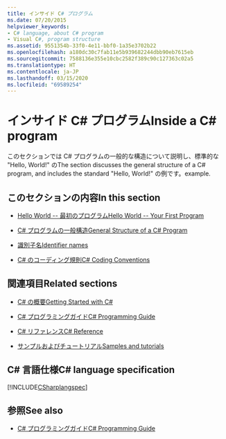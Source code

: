 ```yaml
---
title: インサイド C# プログラム
ms.date: 07/20/2015
helpviewer_keywords:
- C# language, about C# program
- Visual C#, program structure
ms.assetid: 9551354b-33f0-4e11-bbf0-1a35e3702b22
ms.openlocfilehash: a180dc30c7fab11e5b939682244dbb90eb7615eb
ms.sourcegitcommit: 7588136e355e10cbc2582f389c90c127363c02a5
ms.translationtype: HT
ms.contentlocale: ja-JP
ms.lasthandoff: 03/15/2020
ms.locfileid: "69589254"
---
```

# <a name="inside-a-c-program"></a><span data-ttu-id="02aab-102">インサイド C# プログラム</span><span class="sxs-lookup"><span data-stu-id="02aab-102">Inside a C# program</span></span>

<span data-ttu-id="02aab-103">このセクションでは C# プログラムの一般的な構造について説明し、標準的な "Hello, World!" の</span><span class="sxs-lookup"><span data-stu-id="02aab-103">The section discusses the general structure of a C# program, and includes the standard "Hello, World!"</span></span> <span data-ttu-id="02aab-104">の例です。</span><span class="sxs-lookup"><span data-stu-id="02aab-104">example.</span></span>

## <a name="in-this-section"></a><span data-ttu-id="02aab-105">このセクションの内容</span><span class="sxs-lookup"><span data-stu-id="02aab-105">In this section</span></span>

- [<span data-ttu-id="02aab-106">Hello World -- 最初のプログラム</span><span class="sxs-lookup"><span data-stu-id="02aab-106">Hello World -- Your First Program</span></span>](hello-world-your-first-program.md)

- [<span data-ttu-id="02aab-107">C# プログラムの一般構造</span><span class="sxs-lookup"><span data-stu-id="02aab-107">General Structure of a C# Program</span></span>](general-structure-of-a-csharp-program.md)

- [<span data-ttu-id="02aab-108">識別子名</span><span class="sxs-lookup"><span data-stu-id="02aab-108">Identifier names</span></span>](identifier-names.md)

- [<span data-ttu-id="02aab-109">C# のコーディング規則</span><span class="sxs-lookup"><span data-stu-id="02aab-109">C# Coding Conventions</span></span>](coding-conventions.md)

## <a name="related-sections"></a><span data-ttu-id="02aab-110">関連項目</span><span class="sxs-lookup"><span data-stu-id="02aab-110">Related sections</span></span>

- [<span data-ttu-id="02aab-111">C# の概要</span><span class="sxs-lookup"><span data-stu-id="02aab-111">Getting Started with C#</span></span>](../../getting-started/index.md)

- [<span data-ttu-id="02aab-112">C# プログラミングガイド</span><span class="sxs-lookup"><span data-stu-id="02aab-112">C# Programming Guide</span></span>](../index.md)

- [<span data-ttu-id="02aab-113">C# リファレンス</span><span class="sxs-lookup"><span data-stu-id="02aab-113">C# Reference</span></span>](../../language-reference/index.md)

- [<span data-ttu-id="02aab-114">サンプルおよびチュートリアル</span><span class="sxs-lookup"><span data-stu-id="02aab-114">Samples and tutorials</span></span>](../../../samples-and-tutorials/index.md)

## <a name="c-language-specification"></a><span data-ttu-id="02aab-115">C# 言語仕様</span><span class="sxs-lookup"><span data-stu-id="02aab-115">C# language specification</span></span>

[!INCLUDE[CSharplangspec](~/includes/csharplangspec-md.md)]

## <a name="see-also"></a><span data-ttu-id="02aab-116">参照</span><span class="sxs-lookup"><span data-stu-id="02aab-116">See also</span></span>

- [<span data-ttu-id="02aab-117">C# プログラミングガイド</span><span class="sxs-lookup"><span data-stu-id="02aab-117">C# Programming Guide</span></span>](../index.md)
